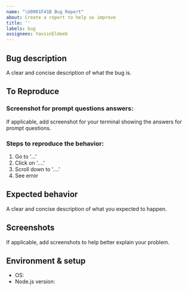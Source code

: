 ```yaml
---
name: "\U0001F41B Bug Report"
about: Create a report to help us improve
title: ''
labels: bug
assignees: YassinEldeeb
---
```


## Bug description

A clear and concise description of what the bug is.

## To Reproduce

### Screenshot for prompt questions answers:

If applicable, add screenshot for your terminal showing the answers for prompt questions.

### Steps to reproduce the behavior:

1. Go to '...'
2. Click on '....'
3. Scroll down to '....'
4. See error

## Expected behavior

A clear and concise description of what you expected to happen.

## Screenshots

If applicable, add screenshots to help better explain your problem.

## Environment & setup

- OS: <!--[e.g. Mac OS, Windows, Debian, CentOS, ...]-->
- Node.js version: <!--[Run `node -v` to see your Node.js version]-->
